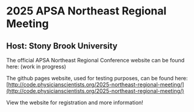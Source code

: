 # 2025 APSA Northeast Regional Meeting 

## Host: Stony Brook University

The official APSA Northeast Regional Conference website can be found here: (work in progress)

The github pages website, used for testing purposes, can be found here: [http://code.physicianscientists.org/2025-northeast-regional-meeting/](http://code.physicianscientists.org/2025-northeast-regional-meeting/)

View the website for registration and more information!